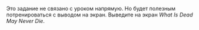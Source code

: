 
Это задание не связано с уроком напрямую. Но будет полезным потренироваться с выводом на экран. Выведите на экран *What Is Dead May Never Die*.
